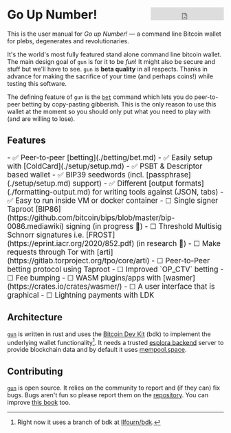 # Go Up Number! <iframe src="https://ghbtns.com/github-btn.html?user=llfourn&repo=gun&type=star&count=true&size=large" style="float: right;" frameborder="0" scrolling="0" width="170" height="30" title="GitHub"></iframe>

This is the user manual for *Go up Number!* — a command line Bitcoin wallet for plebs, degenerates and revolutionaries.

It's the world's most fully featured stand alone command line bitcoin wallet.
The main design goal of `gun` is for it to be *fun*!
It might also be secure and stuff but we'll have to see.
`gun` is **beta quality** in all respects.
Thanks in advance for making the sacrifice of your time (and perhaps coins!) while testing this software.

The defining feature of `gun` is the [`bet`](./bet/betting.md) command which lets you do peer-to-peer betting by copy-pasting gibberish.
This is the only reason to use this wallet at the moment so you should only put what you need to play with (and are willing to lose).

## Features

<big>
- ✅ Peer-to-peer [betting](./betting/bet.md)
- ✅ Easily setup with [ColdCard](./setup/setup.md)
- ✅ PSBT & Descriptor based wallet
- ✅ BIP39 seedwords (incl. [passphrase](./setup/setup.md) support)
- ✅ Different [output formats](./formatting-output.md) for writing tools against (JSON, tabs)
- ✅ Easy to run inside VM or docker container
- ☐ Single signer Taproot [BIP86](https://github.com/bitcoin/bips/blob/master/bip-0086.mediawiki) signing (in progress 👷)
- ☐ Threshold Multisig Schnorr signatures i.e. [FROST](https://eprint.iacr.org/2020/852.pdf)  (in research 🧪)
- ☐ Make requests through Tor with [arti](https://gitlab.torproject.org/tpo/core/arti)
- ☐ Peer-to-Peer betting protocol using Taproot
- ☐ Improved `OP_CTV` betting
- ☐ Fee bumping
- ☐ WASM plugins/apps with [wasmer](https://crates.io/crates/wasmer/)
- ☐ A user interface that is graphical
- ☐ Lightning payments with LDK
</big>

## Architecture

[`gun`] is written in rust and uses the [Bitcoin Dev Kit](https://bitcoindevkit.org/) (bdk) to implement the underlying wallet functionality[^1].
It needs a trusted [esplora backend] server to provide blockchain data and by default it uses [mempool.space](https://mempool.space).

## Contributing

[`gun`] is open source.
It relies on the community to report and (if they can) fix bugs.
Bugs aren't fun so please report them on the [repository][`gun`].
You can improve [this book](https://github.com/LLFourn/gun.fun) too.

[`gun`]: https://github.com/LLFourn/gun
[esplora backend]: https://github.com/Blockstream/electrs
[^1]: Right now it uses a branch of bdk at [llfourn/bdk](https://github.com/llfourn/bdk/tree/gun).
